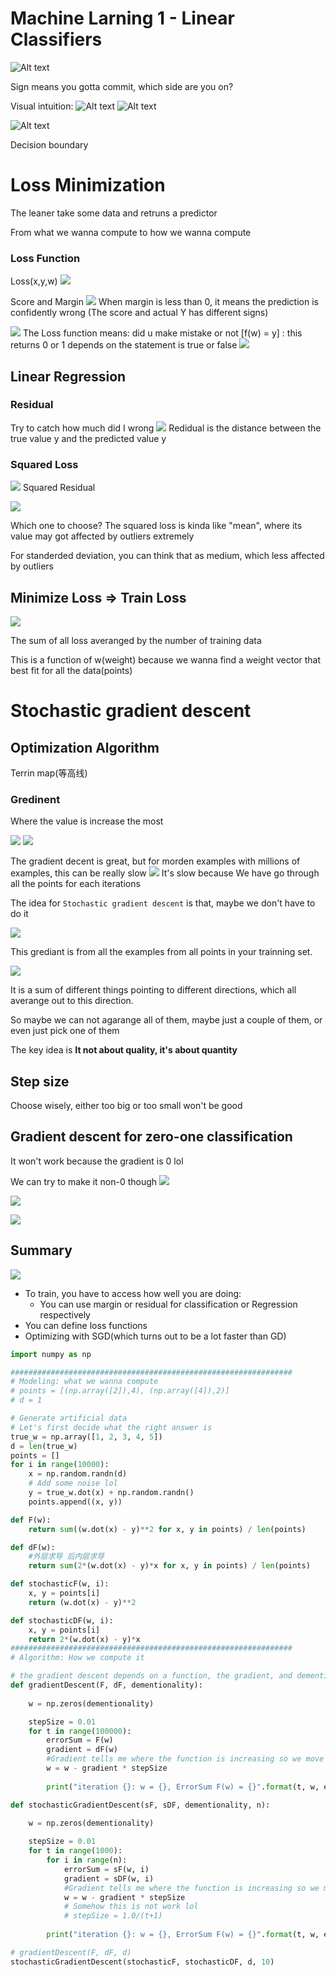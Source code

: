 # Machine Larning 1 - Linear Classifiers

![Alt text](Linear%20Classifier.png)

Sign means you gotta commit, which side are you on?

Visual intuition:
![Alt text](Screenshot%202024-03-06%20110928.png)
![Alt text](Screenshot%202024-03-06%20111112.png)

![Alt text](Screenshot%202024-03-06%20111504.png)



Decision boundary
# Loss Minimization


The leaner take some data and retruns a predictor

From what we wanna compute to how we wanna compute

### Loss Function
Loss(x,y,w)
![](2024-03-06-13-25-58.png)


Score and Margin 
![](2024-03-06-13-31-21.png)
When margin is less than 0, it means the prediction is confidently wrong
(The score and actual Y has different signs)

![](2024-03-06-13-35-20.png)
The Loss function means: did u make mistake or not
[f(w) = y] : this returns 0 or 1 depends on the statement is true or false
![](2024-03-06-13-37-09.png)


## Linear Regression
### Residual
Try to catch how much did I wrong
![](2024-03-06-13-40-19.png)
Redidual is the distance between the true value y and the predicted value y

### Squared Loss
![](2024-03-06-13-41-49.png)
Squared Residual

![](2024-03-06-13-44-14.png)

Which one to choose?
The squared loss is kinda like "mean", where its value may got affected by outliers extremely

For standerded deviation, you can think that as medium, which less affected by outliers

## Minimize Loss => Train Loss
![](2024-03-06-13-55-03.png)

The sum of all loss averanged by the number of training data

This is a function of w(weight) because we wanna find a weight vector that best fit for all the data(points)

# Stochastic gradient descent

## Optimization Algorithm
Terrin map(等高线)

### Gredinent
Where the value is increase the most

![](2024-03-13-11-07-08.png)
![](2024-03-13-11-09-17.png)

The gradient decent is great, but for morden examples with millions of examples, this can be really slow
![](2024-03-13-11-23-18.png)
It's slow because We have go through all the points for each iterations

The idea for `Stochastic gradient descent` is that, maybe we don't have to do it

![](2024-03-13-11-27-19.png)

This grediant is from all the examples from all points in your trainning set.

![](2024-03-13-11-26-50.png)

It is a sum of different things pointing to different directions, which all averange out to this direction.

So maybe we can not agarange all of them, maybe just a couple of them, or even just pick one of them

The key idea is **It not about quality, it's about quantity**


## Step size
Choose wisely, either too big or too small won't be good

## Gradient descent for zero-one classification 
It won't work because the gradient is 0 lol

We can try to make it non-0 though
![](2024-03-13-13-32-45.png)

![](2024-03-13-13-36-59.png)

![](2024-03-13-13-36-34.png)

## Summary
![](2024-03-13-13-39-13.png)

- To train, you have to access how well you are doing: 
    - You can use margin or residual for classification or Regression respectively
- You can define loss functions
- Optimizing with SGD(which turns out to be a lot faster than GD)

```python
import numpy as np

###############################################################
# Modeling: what we wanna compute
# points = [(np.array([2]),4), (np.array([4]),2)]
# d = 1

# Generate artificial data
# Let's first decide what the right answer is
true_w = np.array([1, 2, 3, 4, 5])
d = len(true_w)
points = []
for i in range(10000):
    x = np.random.randn(d)
    # Add some noise lol
    y = true_w.dot(x) + np.random.randn()
    points.append((x, y))

def F(w):
    return sum((w.dot(x) - y)**2 for x, y in points) / len(points)

def dF(w):
    #外层求导 后内层求导
    return sum(2*(w.dot(x) - y)*x for x, y in points) / len(points)

def stochasticF(w, i):
    x, y = points[i]
    return (w.dot(x) - y)**2

def stochasticDF(w, i):
    x, y = points[i]
    return 2*(w.dot(x) - y)*x
###############################################################
# Algorithm: How we compute it

# the gradient descent depends on a function, the gradient, and dementionality
def gradientDescent(F, dF, dementionality):
    
    w = np.zeros(dementionality)

    stepSize = 0.01
    for t in range(100000):
        errorSum = F(w)
        gradient = dF(w)
        #Gradient tells me where the function is increasing so we move to the oppisite direction
        w = w - gradient * stepSize
        
        print("iteration {}: w = {}, ErrorSum F(w) = {}".format(t, w, errorSum))

def stochasticGradientDescent(sF, sDF, dementionality, n):
    
    w = np.zeros(dementionality)

    stepSize = 0.01
    for t in range(1000):
        for i in range(n):
            errorSum = sF(w, i)
            gradient = sDF(w, i)
            #Gradient tells me where the function is increasing so we move to the oppisite direction
            w = w - gradient * stepSize
            # Somehow this is not work lol
            # stepSize = 1.0/(t+1)
        
        print("iteration {}: w = {}, ErrorSum F(w) = {}".format(t, w, errorSum))

# gradientDescent(F, dF, d)
stochasticGradientDescent(stochasticF, stochasticDF, d, 10)


```
